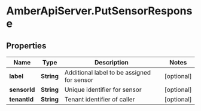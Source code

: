 # AmberApiServer.PutSensorResponse

## Properties
Name | Type | Description | Notes
------------ | ------------- | ------------- | -------------
**label** | **String** | Additional label to be assigned for sensor | [optional] 
**sensorId** | **String** | Unique identifier for sensor | [optional] 
**tenantId** | **String** | Tenant identifier of caller | [optional] 
